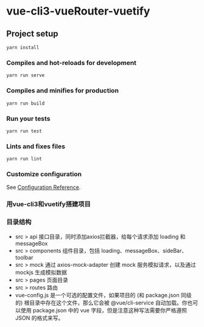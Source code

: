 # vue-cli3-vueRouter-vuetify

## Project setup
```
yarn install
```

### Compiles and hot-reloads for development
```
yarn run serve
```

### Compiles and minifies for production
```
yarn run build
```

### Run your tests
```
yarn run test
```

### Lints and fixes files
```
yarn run lint
```

### Customize configuration
See [Configuration Reference](https://cli.vuejs.org/config/).

### 用vue-cli3和vuetify搭建项目

### 目录结构
* src > api
    接口目录，同时添加axios拦截器，给每个请求添加 loading 和 messageBox
* src > components
    组件目录，包括 loading、messageBox、sideBar、toolbar
* src > mock
    通过 axios-mock-adapter 创建 mock 服务模拟请求，以及通过 mockjs 生成模拟数据
* src > pages
    页面目录
* src > routes
    路由
* vue-config.js
    是一个可选的配置文件，如果项目的 (和 package.json 同级的) 根目录中存在这个文件，那么它会被 @vue/cli-service 自动加载。你也可以使用 package.json 中的 vue 字段，但是注意这种写法需要你严格遵照 JSON 的格式来写。